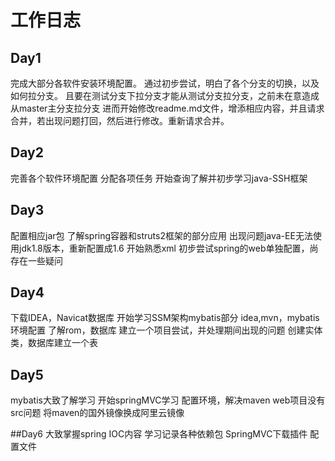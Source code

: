 # 工作日志

## Day1
完成大部分各软件安装环境配置。
通过初步尝试，明白了各个分支的切换，以及如何拉分支。
且要在测试分支下拉分支才能从测试分支拉分支，之前未在意造成从master主分支拉分支
进而开始修改readme.md文件，增添相应内容，并且请求合并，若出现问题打回，然后进行修改。重新请求合并。

## Day2
完善各个软件环境配置
分配各项任务 
开始查询了解并初步学习java-SSH框架 

## Day3
配置相应jar包
了解spring容器和struts2框架的部分应用
出现问题java-EE无法使用jdk1.8版本，重新配置成1.6
开始熟悉xml
初步尝试spring的web单独配置，尚存在一些疑问
 
 ## Day4
 下载IDEA，Navicat数据库
 开始学习SSM架构mybatis部分
 idea,mvn，mybatis环境配置
 了解rom，数据库
 建立一个项目尝试，并处理期间出现的问题
 创建实体类，数据库建立一个表
 
  ## Day5
  mybatis大致了解学习
  开始springMVC学习
  配置环境，解决maven web项目没有src问题
  将maven的国外镜像换成阿里云镜像
  
  ##Day6
  大致掌握spring IOC内容
  学习记录各种依赖包
  SpringMVC下载插件
  配置文件
  
 



